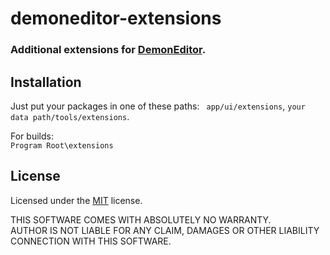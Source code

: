 # demoneditor-extensions
### Additional extensions for [DemonEditor](https://github.com/DYefremov/DemonEditor).

## Installation

Just put your packages in one of these paths:
``` app/ui/extensions```, ``` your data path/tools/extensions ```.  

For builds:  
``` Program Root\extensions ```

## License
Licensed under the [MIT](LICENSE) license. 

THIS SOFTWARE COMES WITH ABSOLUTELY NO WARRANTY.                                                                        
AUTHOR IS NOT LIABLE FOR ANY CLAIM, DAMAGES OR OTHER LIABILITY CONNECTION WITH THIS SOFTWARE.
